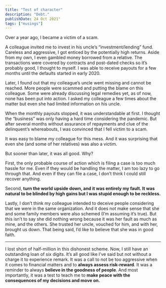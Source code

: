 ```yaml
---
title: "Test of character"
description: "Debt."
publishDate: 24 Oct 2021"
tags: ["musings"]
---
```


Over a year ago, I became a victim of a scam.

A colleague invited me to invest in his uncle’s “investment/lending” fund. Careless and aggressive, I got enticed by the potentially high returns. Aside from my own, I even gambled money borrowed from a relative. The transactions were covered by contracts and post-dated checks so it’s probably good, I thought to myself. I was able to receive payouts for a few months until the defaults started in early 2020.

Later, I found out that my colleague’s uncle went missing and cannot be reached. More people were scammed and putting the blame on this colleague. Some were already discussing legal remedies yet, as of now, none has been put into action. I asked my colleague a few times about the matter but even she had limited information on his uncle.

When the monthly payouts stopped, it was understandable at first. I thought the “business” was only having a hard time considering the pandemic. But after several months without assurance of repayments and clue of the delinquent’s whereabouts, I was convinced that I fell victim to a scam.

It was easy to blame my colleague for this mess. And it was surprising that even she (and some of her relatives) was also a victim.

But sooner than later, it was all good. Why?

First, the only probable course of action which is filing a case is too much hassle for me. Even if they would be handling the matter, I am too lazy to go through that. And even if they can file a case, I don’t think I could still recover anything.

Second, **turn the world upside down, and it was entirely my fault. It was natural to be blinded by high gains but I was stupid enough to be reckless.**

Lastly, I don’t think my colleague intended to deceive people considering that we were in the same organization. And it does not make sense that she and some family members were also schemed (I’m assuming it’s true). But this isn’t to say she did nothing wrong because it was her fault as much as mine, and the others. She trusted her uncle, vouched for him, and with her, brought us down. That being said, I’d like to believe that she was in good faith.

<hr>

I lost short of half-million in this dishonest scheme. Now, I still have an outstanding loan of six digits. It’s all good like I’ve said but not without a charge it to experience remark. It was a call to not be too aggressive when it comes to financial matters and to **always assess risk-reward**. It was a reminder to always **believe in the goodness of people**. And most importantly, it was a test to teach me to **make peace with the consequences of my decisions and move on.**

